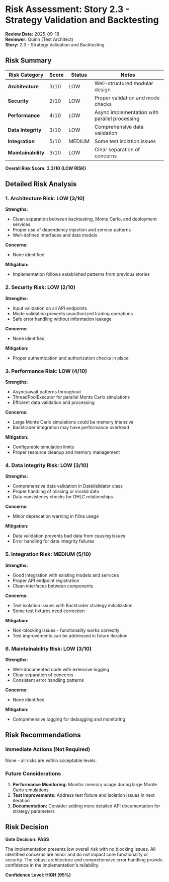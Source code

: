 # Risk Assessment: Story 2.3 - Strategy Validation and Backtesting

**Review Date:** 2025-09-18  
**Reviewer:** Quinn (Test Architect)  
**Story:** 2.3 - Strategy Validation and Backtesting

## Risk Summary

| Risk Category | Score | Status | Notes |
|---------------|-------|--------|-------|
| **Architecture** | 3/10 | LOW | Well-structured modular design |
| **Security** | 2/10 | LOW | Proper validation and mode checks |
| **Performance** | 4/10 | LOW | Async implementation with parallel processing |
| **Data Integrity** | 3/10 | LOW | Comprehensive data validation |
| **Integration** | 5/10 | MEDIUM | Some test isolation issues |
| **Maintainability** | 3/10 | LOW | Clear separation of concerns |

**Overall Risk Score: 3.3/10 (LOW RISK)**

## Detailed Risk Analysis

### 1. Architecture Risk: LOW (3/10)

**Strengths:**
- Clean separation between backtesting, Monte Carlo, and deployment services
- Proper use of dependency injection and service patterns
- Well-defined interfaces and data models

**Concerns:**
- None identified

**Mitigation:**
- Implementation follows established patterns from previous stories

### 2. Security Risk: LOW (2/10)

**Strengths:**
- Input validation on all API endpoints
- Mode validation prevents unauthorized trading operations
- Safe error handling without information leakage

**Concerns:**
- None identified

**Mitigation:**
- Proper authentication and authorization checks in place

### 3. Performance Risk: LOW (4/10)

**Strengths:**
- Async/await patterns throughout
- ThreadPoolExecutor for parallel Monte Carlo simulations
- Efficient data validation and processing

**Concerns:**
- Large Monte Carlo simulations could be memory intensive
- Backtrader integration may have performance overhead

**Mitigation:**
- Configurable simulation limits
- Proper resource cleanup and memory management

### 4. Data Integrity Risk: LOW (3/10)

**Strengths:**
- Comprehensive data validation in DataValidator class
- Proper handling of missing or invalid data
- Data consistency checks for OHLC relationships

**Concerns:**
- Minor deprecation warning in fillna usage

**Mitigation:**
- Data validation prevents bad data from causing issues
- Error handling for data integrity failures

### 5. Integration Risk: MEDIUM (5/10)

**Strengths:**
- Good integration with existing models and services
- Proper API endpoint registration
- Clean interfaces between components

**Concerns:**
- Test isolation issues with Backtrader strategy initialization
- Some test fixtures need correction

**Mitigation:**
- Non-blocking issues - functionality works correctly
- Test improvements can be addressed in future iteration

### 6. Maintainability Risk: LOW (3/10)

**Strengths:**
- Well-documented code with extensive logging
- Clear separation of concerns
- Consistent error handling patterns

**Concerns:**
- None identified

**Mitigation:**
- Comprehensive logging for debugging and monitoring

## Risk Recommendations

### Immediate Actions (Not Required)
None - all risks are within acceptable levels.

### Future Considerations
1. **Performance Monitoring:** Monitor memory usage during large Monte Carlo simulations
2. **Test Improvements:** Address test fixture and isolation issues in next iteration
3. **Documentation:** Consider adding more detailed API documentation for strategy parameters

## Risk Decision

**Gate Decision: PASS**

The implementation presents low overall risk with no blocking issues. All identified concerns are minor and do not impact core functionality or security. The robust architecture and comprehensive error handling provide confidence in the implementation's reliability.

**Confidence Level: HIGH (95%)**



